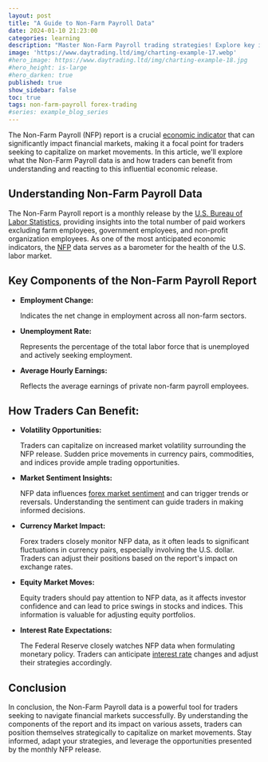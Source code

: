```yaml
---
layout: post
title: "A Guide to Non-Farm Payroll Data"
date: 2024-01-10 21:23:00
categories: learning
description: "Master Non-Farm Payroll trading strategies! Explore key insights and seize opportunities in financial markets with this comprehensive guide. #NFP"
image: 'https://www.daytrading.ltd/img/charting-example-17.webp'
#hero_image: https://www.daytrading.ltd/img/charting-example-18.jpg
#hero_height: is-large
#hero_darken: true
published: true
show_sidebar: false
toc: true
tags: non-farm-payroll forex-trading
#series: example_blog_series
---
```


<p>The Non-Farm Payroll (NFP) report is a crucial <a href="https://www.daytrading.ltd/learning/economic-indicators-in-forex-trading">economic indicator</a> that can significantly impact financial markets, making it a focal point for traders seeking to capitalize on market movements. In this article, we'll explore what the Non-Farm Payroll data is and how traders can benefit from understanding and reacting to this influential economic release.</p>

## Understanding Non-Farm Payroll Data
<p>The Non-Farm Payroll report is a monthly release by the <a href="https://www.bls.gov/" rel="nofollow">U.S. Bureau of Labor Statistics</a>, providing insights into the total number of paid workers excluding farm employees, government employees, and non-profit organization employees. As one of the most anticipated economic indicators, the <a href="https://en.wikipedia.org/wiki/Nonfarm_payrolls" rel="nofollow">NFP</a> data serves as a barometer for the health of the U.S. labor market.</p>

## Key Components of the Non-Farm Payroll Report
<ul>
<li><strong>Employment Change:</strong> <p>Indicates the net change in employment across all non-farm sectors.</p></li>

<li><strong>Unemployment Rate:</strong> 
<p>Represents the percentage of the total labor force that is unemployed and actively seeking employment.</p></li>

<li><strong>Average Hourly Earnings:</strong>
<p>Reflects the average earnings of private non-farm payroll employees.</p></li>
</ul>
<h2>How Traders Can Benefit:</h2>
<ul>
<li><strong>Volatility Opportunities:</strong>
<p>Traders can capitalize on increased market volatility surrounding the NFP release. Sudden price movements in currency pairs, commodities, and indices provide ample trading opportunities.</p></li>

<li><strong>Market Sentiment Insights:</strong><p>
NFP data influences <a href="https://www.daytrading.ltd/learning/forex-market-sentiment">forex market sentiment</a> and can trigger trends or reversals. Understanding the sentiment can guide traders in making informed decisions.</p></li>

<li><strong>Currency Market Impact:</strong>
<p>Forex traders closely monitor NFP data, as it often leads to significant fluctuations in currency pairs, especially involving the U.S. dollar. Traders can adjust their positions based on the report's impact on exchange rates.</p></li>

<li><strong>Equity Market Moves:</strong>
<p>Equity traders should pay attention to NFP data, as it affects investor confidence and can lead to price swings in stocks and indices. This information is valuable for adjusting equity portfolios.</p></li>

<li><strong>Interest Rate Expectations:</strong>
<p>The Federal Reserve closely watches NFP data when formulating monetary policy. Traders can anticipate <a href="https://www.daytrading.ltd/learning/interest-rates">interest rate</a> changes and adjust their strategies accordingly.</p></li>
</ul>

## Conclusion
<p>In conclusion, the Non-Farm Payroll data is a powerful tool for traders seeking to navigate financial markets successfully. By understanding the components of the report and its impact on various assets, traders can position themselves strategically to capitalize on market movements. Stay informed, adapt your strategies, and leverage the opportunities presented by the monthly NFP release.</p>

<script type="application/ld+json">
{
  "@context": "https://schema.org",
  "@type": "FAQPage",
  "mainEntity": [
    {
      "@type": "Question",
      "name": "What is Non-Farm Payroll (NFP) data?",
      "acceptedAnswer": {
        "@type": "Answer",
        "text": "Non-Farm Payroll data is a monthly report by the U.S. Bureau of Labor Statistics, revealing changes in employment, unemployment rate, and earnings in non-farm sectors."
      }
    },
    {
      "@type": "Question",
      "name": "Why is NFP data important for traders?",
      "acceptedAnswer": {
        "@type": "Answer",
        "text": "NFP data impacts market sentiment, currency exchange rates, equity prices, and interest rate expectations, providing traders with valuable insights and trading opportunities."
      }
    },
    {
      "@type": "Question",
      "name": "How can traders benefit from NFP data?",
      "acceptedAnswer": {
        "@type": "Answer",
        "text": "Traders can capitalize on volatility, adjust positions based on market sentiment, make informed forex and equity trades, and anticipate interest rate changes by closely monitoring and analyzing NFP data."
      }
    }
  ]
}
</script>